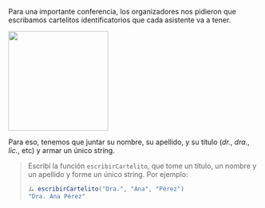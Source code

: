 Para una importante conferencia, los organizadores nos pidieron que escribamos cartelitos identificatorios que cada asistente va a tener. 

<img width="200px" src="https://raw.githubusercontent.com/mumuki/mumuki-guia-javascript-practica-funciones-y-tipos-de-datos/master/assets/name_badge.png"></img>

Para eso, tenemos que juntar su nombre, su apellido, y su título (_dr._, _dra._, _lic._, etc) y armar un único string. 

> Escribí la función `escribirCartelito`, que tome un título, un nombre y un apellido y forme un único string. Por ejemplo: 
> 
> ```javascript
> ム escribirCartelito("Dra.", "Ana", "Pérez")
> "Dra. Ana Pérez"
> ```

